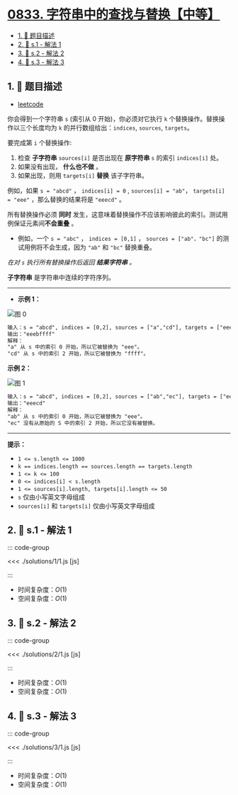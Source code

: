 # [0833. 字符串中的查找与替换【中等】](https://github.com/tnotesjs/TNotes.leetcode/tree/main/notes/0833.%20%E5%AD%97%E7%AC%A6%E4%B8%B2%E4%B8%AD%E7%9A%84%E6%9F%A5%E6%89%BE%E4%B8%8E%E6%9B%BF%E6%8D%A2%E3%80%90%E4%B8%AD%E7%AD%89%E3%80%91)

<!-- region:toc -->

- [1. 📝 题目描述](#1--题目描述)
- [2. 🎯 s.1 - 解法 1](#2--s1---解法-1)
- [3. 🎯 s.2 - 解法 2](#3--s2---解法-2)
- [4. 🎯 s.3 - 解法 3](#4--s3---解法-3)

<!-- endregion:toc -->

## 1. 📝 题目描述

- [leetcode](https://leetcode.cn/problems/find-and-replace-in-string/)

你会得到一个字符串 `s` (索引从 0 开始)，你必须对它执行 `k` 个替换操作。替换操作以三个长度均为 `k` 的并行数组给出：`indices`, `sources`, `targets`。

要完成第 `i` 个替换操作:

1.  检查 **子字符串** `sources[i]` 是否出现在 **原字符串** `s` 的索引 `indices[i]` 处。
2.  如果没有出现， **什么也不做** 。
3.  如果出现，则用 `targets[i]` **替换** 该子字符串。

例如，如果 `s = "abcd"` ， `indices[i] = 0` , `sources[i] = "ab"`， `targets[i] = "eee"` ，那么替换的结果将是 `"eeecd"` 。

所有替换操作必须 **同时** 发生，这意味着替换操作不应该影响彼此的索引。测试用例保证元素间**不会重叠** 。

- 例如，一个 `s = "abc"` ， `indices = [0,1]` ， `sources = ["ab"，"bc"]` 的测试用例将不会生成，因为 `"ab"` 和 `"bc"` 替换重叠。

_在对 `s` 执行所有替换操作后返回 **结果字符串** 。_

**子字符串** 是字符串中连续的字符序列。

---

- **示例 1：**

![图 0](https://cdn.jsdelivr.net/gh/tnotesjs/imgs@main/2025-09-16-08-17-43.png)

```txt
输入：s = "abcd", indices = [0,2], sources = ["a","cd"], targets = ["eee","ffff"]
输出："eeebffff"
解释：
"a" 从 s 中的索引 0 开始，所以它被替换为 "eee"。
"cd" 从 s 中的索引 2 开始，所以它被替换为 "ffff"。
```

**示例 2：**

![图 1](https://cdn.jsdelivr.net/gh/tnotesjs/imgs@main/2025-09-16-08-17-52.png)

```txt
输入：s = "abcd", indices = [0,2], sources = ["ab","ec"], targets = ["eee","ffff"]
输出："eeecd"
解释：
"ab" 从 s 中的索引 0 开始，所以它被替换为 "eee"。
"ec" 没有从原始的 S 中的索引 2 开始，所以它没有被替换。
```

---

**提示：**

- `1 <= s.length <= 1000`
- `k == indices.length == sources.length == targets.length`
- `1 <= k <= 100`
- `0 <= indices[i] < s.length`
- `1 <= sources[i].length, targets[i].length <= 50`
- `s` 仅由小写英文字母组成
- `sources[i]` 和 `targets[i]` 仅由小写英文字母组成

## 2. 🎯 s.1 - 解法 1

::: code-group

<<< ./solutions/1/1.js [js]

:::

- 时间复杂度：$O(1)$
- 空间复杂度：$O(1)$

## 3. 🎯 s.2 - 解法 2

::: code-group

<<< ./solutions/2/1.js [js]

:::

- 时间复杂度：$O(1)$
- 空间复杂度：$O(1)$

## 4. 🎯 s.3 - 解法 3

::: code-group

<<< ./solutions/3/1.js [js]

:::

- 时间复杂度：$O(1)$
- 空间复杂度：$O(1)$
